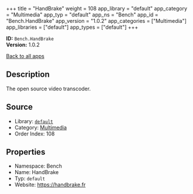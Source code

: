 ﻿+++
title = "HandBrake"
weight = 108
app_library = "default"
app_category = "Multimedia"
app_typ = "default"
app_ns = "Bench"
app_id = "Bench.HandBrake"
app_version = "1.0.2"
app_categories = ["Multimedia"]
app_libraries = ["default"]
app_types = ["default"]
+++

**ID:** `Bench.HandBrake`  
**Version:** 1.0.2  
<!--more-->

[Back to all apps](/apps/)

## Description
The open source video transcoder.

## Source

* Library: [`default`](/app_libraries/default)
* Category: [Multimedia](/app_categories/multimedia)
* Order Index: 108

## Properties

* Namespace: Bench
* Name: HandBrake
* Typ: `default`
* Website: <https://handbrake.fr>

